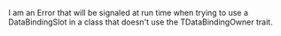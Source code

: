 I am an Error that will be signaled at run time when trying to use a DataBindingSlot in a class that doesn't use the TDataBindingOwner trait.